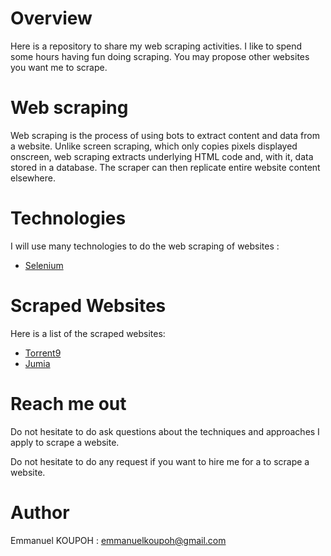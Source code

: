 # Overview

Here is a repository to share my web scraping activities. I like to spend some hours having fun doing scraping. You may propose other websites you want me to scrape.

# Web scraping

Web scraping is the process of using bots to extract content and data from a website. Unlike screen scraping, which only copies pixels displayed onscreen, web scraping extracts underlying HTML code and, with it, data stored in a database. The scraper can then replicate entire website content elsewhere.

# Technologies
I will use many technologies to do the web scraping of websites :

- [Selenium](https://github.com/eaedk/web-scraping/tree/master/selenium)

# Scraped Websites
Here is a list of the scraped websites:
- [Torrent9](https://github.com/eaedk/web-scraping/tree/master/selenium/Torrent9)
- [Jumia](https://github.com/eaedk/web-scraping/tree/master/selenium/Jumia_SN)

# Reach me out

Do not hesitate to do ask questions about the techniques and approaches I apply to scrape a website. 

Do not hesitate to do any request if you want to hire me for a to scrape a website. 

# Author
Emmanuel KOUPOH : emmanuelkoupoh@gmail.com